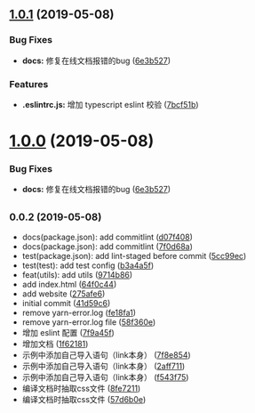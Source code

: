 ## [1.0.1](https://github.com/liaoyongfu/vv-components/compare/v0.0.2...v1.0.1) (2019-05-08)


### Bug Fixes

* **docs:** 修复在线文档报错的bug ([6e3b527](https://github.com/liaoyongfu/vv-components/commit/6e3b527))


### Features

* **.eslintrc.js:** 增加 typescript eslint 校验 ([7bcf51b](https://github.com/liaoyongfu/vv-components/commit/7bcf51b))



# [1.0.0](https://github.com/liaoyongfu/vv-components/compare/v0.0.2...v1.0.0) (2019-05-08)


### Bug Fixes

* **docs:** 修复在线文档报错的bug ([6e3b527](https://github.com/liaoyongfu/vv-components/commit/6e3b527))



## <small>0.0.2 (2019-05-08)</small>

* docs(package.json): add commitlint ([d07f408](https://github.com/liaoyongfu/vv-components/commit/d07f408))
* docs(package.json): add commitlint ([7f0d68a](https://github.com/liaoyongfu/vv-components/commit/7f0d68a))
* test(package.json): add lint-staged before commit ([5cc99ec](https://github.com/liaoyongfu/vv-components/commit/5cc99ec))
* test(test): add test config ([b3a4a5f](https://github.com/liaoyongfu/vv-components/commit/b3a4a5f))
* feat(utils): add utils ([9714b86](https://github.com/liaoyongfu/vv-components/commit/9714b86))
* add index.html ([64f0c44](https://github.com/liaoyongfu/vv-components/commit/64f0c44))
* add website ([275afe6](https://github.com/liaoyongfu/vv-components/commit/275afe6))
* initial commit ([41d59c6](https://github.com/liaoyongfu/vv-components/commit/41d59c6))
* remove yarn-error.log ([fe18fa1](https://github.com/liaoyongfu/vv-components/commit/fe18fa1))
* remove yarn-error.log file ([58f360e](https://github.com/liaoyongfu/vv-components/commit/58f360e))
* 增加 eslint 配置 ([7f9a45f](https://github.com/liaoyongfu/vv-components/commit/7f9a45f))
* 增加文档 ([1f62181](https://github.com/liaoyongfu/vv-components/commit/1f62181))
* 示例中添加自己导入语句（link本身） ([7f8e854](https://github.com/liaoyongfu/vv-components/commit/7f8e854))
* 示例中添加自己导入语句（link本身） ([2aff711](https://github.com/liaoyongfu/vv-components/commit/2aff711))
* 示例中添加自己导入语句（link本身） ([f543f75](https://github.com/liaoyongfu/vv-components/commit/f543f75))
* 编译文档时抽取css文件 ([8fe7211](https://github.com/liaoyongfu/vv-components/commit/8fe7211))
* 编译文档时抽取css文件 ([57d6b0e](https://github.com/liaoyongfu/vv-components/commit/57d6b0e))



